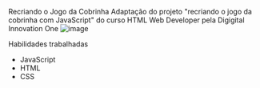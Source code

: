 Recriando o Jogo da Cobrinha
 Adaptação do projeto "recriando o jogo da cobrinha com JavaScript" do curso HTML Web Developer pela Digigital Innovation One
![image](https://user-images.githubusercontent.com/86732411/127213086-008a698a-994b-4ee6-a318-188f8cfa20c6.png)

Habilidades trabalhadas
- JavaScript
- HTML
- CSS
